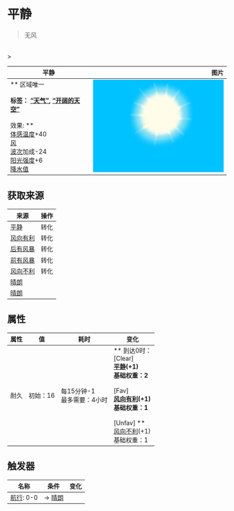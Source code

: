 # 平静  
> 无风  
<br>  
>   
  
  平静  |   图片   
 ----  |  ----:   
 ** 区域唯一 **<br><br>**标签：**	[“天气”](tag_Weather.md), [“开阔的天空”](tag_OpenSky.md)<br><br>** 效果: **<br>[体感温度](TemperaturePerceived.md)+40<br>[风](Wind.md)<br>[波次](WaveCounter.md)加成-24<br>[阳光强度](SunStrength.md)+6<br>[降水值](RainValue.md)  |  <img decoding="async" src="Sprite/WeatherClear_0.png" href="a.md" style="max-width:300px;max-height:300px;">   
  
## 获取来源  
来源  |  操作  
----  |  ----  
[平静](OpenSea_Calm.md)  |  转化  
[风向有利](OpenSea_Favourable.md)  |  转化  
[后有风暴](OpenSea_StormBehind.md)  |  转化  
[前有风暴](OpenSea_StormFront.md)  |  转化  
[风向不利](OpenSea_UnFavourable.md)  |  转化  
[晴朗](TropicalIsland_Clear.md)  |    
[晴朗](TropicalIsland_ClearStart.md)  |    
## 属性   
属性  |  值  |  耗时  |  变化  
----  |  ----  |  ----  |  ----  
耐久  |  初始：16  |  每15分钟-1<br>最多需要：4小时  |  ** 到达0时： **<br>** [Clear] **<br>  [平静](OpenSea_Calm.md)(+1)<br>基础权重：2<br><br>** [Fav] **<br>  [风向有利](OpenSea_Favourable.md)(+1)<br>基础权重：1<br><br>** [Unfav] **<br>  [风向不利](OpenSea_UnFavourable.md)(+1)<br>基础权重：1<br>  
## 触发器  
名称  |  条件  |  变化  
----  |  ----  |  ----  
  |  [航行](Sailed.md): 0-0  |  → [晴朗](TropicalIsland_Clear.md)  
